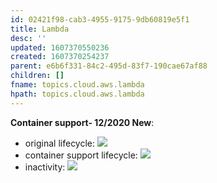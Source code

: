 ```yaml
---
id: 02421f98-cab3-4955-9175-9db60819e5f1
title: Lambda
desc: ''
updated: 1607370550236
created: 1607370254237
parent: e6b6f331-84c2-495d-83f7-190cae67af88
children: []
fname: topics.cloud.aws.lambda
hpath: topics.cloud.aws.lambda
---
```

**Container support- 12/2020 New**:

- original lifecycle:
    ![](/dendron-notes/assets/images/2020-12-07-14-45-11.png)
- container support lifecycle: 
    ![](/dendron-notes/assets/images/2020-12-07-14-44-26.png)
- inactivity:
    ![](/dendron-notes/assets/images/2020-12-07-14-46-15.png)

